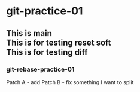 # git-practice-01
This is main <br>
This is for testing reset soft <br>
This is for testing diff <br>
---
### git-rebase-practice-01
Patch A - add
Patch B - fix 
something 
I want to split
